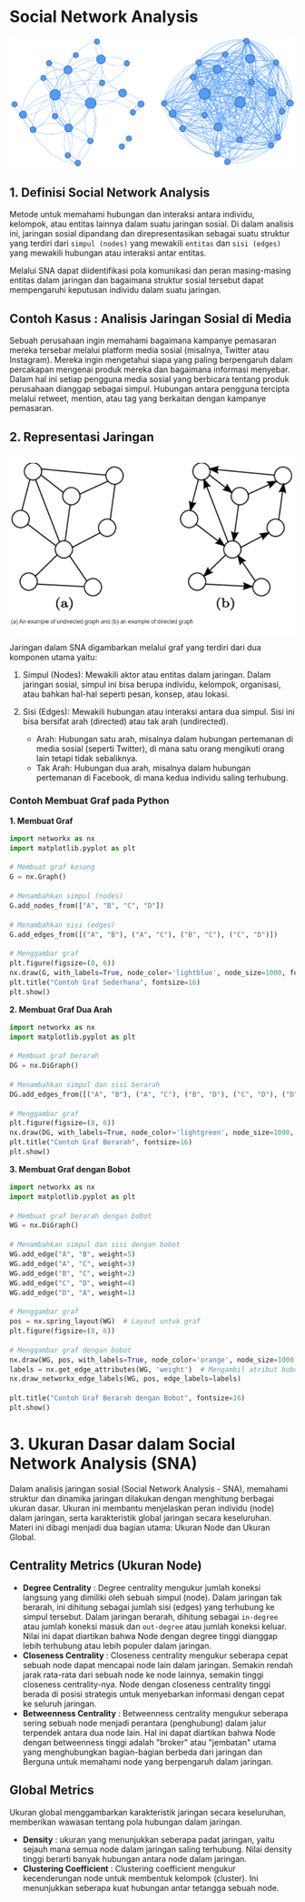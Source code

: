 # Social Network Analysis

![alt text](image.png)

## 1. Definisi Social Network Analysis
Metode untuk memahami hubungan dan interaksi antara individu, kelompok, atau entitas lainnya dalam suatu jaringan sosial. Di dalam analisis ini, jaringan sosial dipandang dan direpresentasikan sebagai suatu struktur yang terdiri dari `simpul (nodes)` yang mewakili `entitas` dan `sisi (edges)` yang mewakili hubungan atau interaksi antar entitas. 

Melalui SNA dapat diidentifikasi pola komunikasi dan peran masing-masing entitas dalam jaringan dan bagaimana struktur sosial tersebut dapat mempengaruhi keputusan individu dalam suatu jaringan. 

## Contoh Kasus : Analisis Jaringan Sosial di Media 
Sebuah perusahaan ingin memahami bagaimana kampanye pemasaran mereka tersebar melalui platform media sosial (misalnya, Twitter atau Instagram). Mereka ingin mengetahui siapa yang paling berpengaruh dalam percakapan mengenai produk mereka dan bagaimana informasi menyebar. Dalam hal ini setiap pengguna media sosial yang berbicara tentang produk perusahaan dianggap sebagai simpul. Hubungan antara pengguna tercipta melalui retweet, mention, atau tag yang berkaitan dengan kampanye pemasaran.

## 2. Representasi Jaringan

![alt text](image-1.png)

Jaringan dalam SNA digambarkan melalui graf yang terdiri dari dua komponen utama yaitu:
1. Simpul (Nodes): Mewakili aktor atau entitas dalam jaringan. Dalam jaringan sosial, simpul ini bisa berupa individu, kelompok, organisasi, atau bahkan hal-hal seperti pesan, konsep, atau lokasi.

2. Sisi (Edges): Mewakili hubungan atau interaksi antara dua simpul. Sisi ini bisa bersifat arah (directed) atau tak arah (undirected).
    - Arah: Hubungan satu arah, misalnya dalam hubungan pertemanan di media sosial (seperti Twitter), di mana satu orang mengikuti orang lain tetapi tidak sebaliknya.
    - Tak Arah: Hubungan dua arah, misalnya dalam hubungan pertemanan di Facebook, di mana kedua individu saling terhubung.

### Contoh Membuat Graf pada Python

**1. Membuat Graf**
```python
import networkx as nx
import matplotlib.pyplot as plt

# Membuat graf kosong
G = nx.Graph()

# Menambahkan simpul (nodes)
G.add_nodes_from(["A", "B", "C", "D"])

# Menambahkan sisi (edges)
G.add_edges_from([("A", "B"), ("A", "C"), ("B", "C"), ("C", "D")])

# Menggambar graf
plt.figure(figsize=(8, 6))
nx.draw(G, with_labels=True, node_color='lightblue', node_size=1000, font_size=15, font_weight='bold')
plt.title("Contoh Graf Sederhana", fontsize=16)
plt.show()
```

**2. Membuat Graf Dua Arah**
```python
import networkx as nx
import matplotlib.pyplot as plt

# Membuat graf berarah
DG = nx.DiGraph()

# Menambahkan simpul dan sisi berarah
DG.add_edges_from([("A", "B"), ("A", "C"), ("B", "D"), ("C", "D"), ("D", "A")])

# Menggambar graf
plt.figure(figsize=(8, 6))
nx.draw(DG, with_labels=True, node_color='lightgreen', node_size=1000, font_size=15, font_weight='bold', arrowsize=20)
plt.title("Contoh Graf Berarah", fontsize=16)
plt.show()
```

**3. Membuat Graf dengan Bobot**
```python
import networkx as nx
import matplotlib.pyplot as plt

# Membuat graf berarah dengan bobot
WG = nx.DiGraph()

# Menambahkan simpul dan sisi dengan bobot
WG.add_edge("A", "B", weight=5)
WG.add_edge("A", "C", weight=3)
WG.add_edge("B", "C", weight=2)
WG.add_edge("C", "D", weight=4)
WG.add_edge("D", "A", weight=1)

# Menggambar graf
pos = nx.spring_layout(WG)  # Layout untuk graf
plt.figure(figsize=(8, 6))

# Menggambar graf dengan bobot
nx.draw(WG, pos, with_labels=True, node_color='orange', node_size=1000, font_size=15, font_weight='bold', arrowsize=20)
labels = nx.get_edge_attributes(WG, 'weight')  # Mengambil atribut bobot
nx.draw_networkx_edge_labels(WG, pos, edge_labels=labels)

plt.title("Contoh Graf Berarah dengan Bobot", fontsize=16)
plt.show()
```

# 3. Ukuran Dasar dalam Social Network Analysis (SNA)
Dalam analisis jaringan sosial (Social Network Analysis - SNA), memahami struktur dan dinamika jaringan dilakukan dengan menghitung berbagai ukuran dasar. Ukuran ini membantu menjelaskan peran individu (node) dalam jaringan, serta karakteristik global jaringan secara keseluruhan. Materi ini dibagi menjadi dua bagian utama: Ukuran Node dan Ukuran Global.

## **Centrality Metrics (Ukuran Node)**
- **Degree Centrality** : Degree centrality mengukur jumlah koneksi langsung yang dimiliki oleh sebuah simpul (node). Dalam jaringan tak berarah, ini dihitung sebagai jumlah sisi (edges) yang terhubung ke simpul tersebut. Dalam jaringan berarah, dihitung sebagai `in-degree` atau jumlah koneksi masuk dan `out-degree` atau jumlah koneksi keluar. Nilai ini dapat diartikan bahwa Node dengan degree tinggi dianggap lebih terhubung atau lebih populer dalam jaringan.
- **Closeness Centrality** : Closeness centrality mengukur seberapa cepat sebuah node dapat mencapai node lain dalam jaringan. Semakin rendah jarak rata-rata dari sebuah node ke node lainnya, semakin tinggi closeness centrality-nya. Node dengan closeness centrality tinggi berada di posisi strategis untuk menyebarkan informasi dengan cepat ke seluruh jaringan.
- **Betweenness Centrality** : Betweenness centrality mengukur seberapa sering sebuah node menjadi perantara (penghubung) dalam jalur terpendek antara dua node lain. Hal ini dapat diartikan bahwa Node dengan betweenness tinggi adalah "broker" atau "jembatan" utama yang menghubungkan bagian-bagian berbeda dari jaringan dan Berguna untuk memahami node yang berpengaruh dalam jaringan.

## **Global Metrics**
Ukuran global menggambarkan karakteristik jaringan secara keseluruhan, memberikan wawasan tentang pola hubungan dalam jaringan.
- **Density** : ukuran yang menunjukkan seberapa padat jaringan, yaitu sejauh mana semua node dalam jaringan saling terhubung. Nilai density tinggi berarti banyak hubungan antara node dalam jaringan.
- **Clustering Coefficient** : Clustering coefficient mengukur kecenderungan node untuk membentuk kelompok (cluster). Ini menunjukkan seberapa kuat hubungan antar tetangga sebuah node.